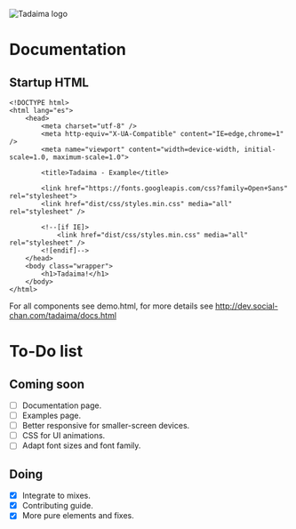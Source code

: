 ![Tadaima logo](http://devs.social-chan.com/tadaima/tadaima_logo.png)

# Documentation

## Startup HTML
```
<!DOCTYPE html>
<html lang="es">
	<head>
		<meta charset="utf-8" />
		<meta http-equiv="X-UA-Compatible" content="IE=edge,chrome=1" />
		<meta name="viewport" content="width=device-width, initial-scale=1.0, maximum-scale=1.0">

		<title>Tadaima - Example</title>

		<link href="https://fonts.googleapis.com/css?family=Open+Sans" rel="stylesheet">
		<link href="dist/css/styles.min.css" media="all" rel="stylesheet" />

		<!--[if IE]>
			<link href="dist/css/styles.min.css" media="all" rel="stylesheet" />
		<![endif]-->
	</head>
	<body class="wrapper">
        <h1>Tadaima!</h1>
    </body>
</html>
```

For all components see demo.html, for more details see http://dev.social-chan.com/tadaima/docs.html

# To-Do list

## Coming soon
- [ ] Documentation page.
- [ ] Examples page.
- [ ] Better responsive for smaller-screen devices.
- [ ] CSS for UI animations.
- [ ] Adapt font sizes and font family.

## Doing
- [x] Integrate to mixes.
- [x] Contributing guide.
- [x] More pure elements and fixes.
